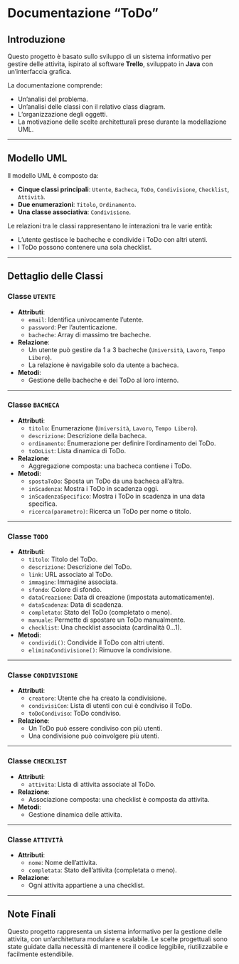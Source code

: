 # Documentazione “ToDo”

## Introduzione
Questo progetto è basato sullo sviluppo di un sistema informativo per gestire delle attivita, ispirato al software **Trello**, sviluppato in **Java** con un’interfaccia grafica.

La documentazione comprende:
- Un’analisi del problema.
- Un’analisi delle classi con il relativo class diagram.
- L’organizzazione degli oggetti.
- La motivazione delle scelte architetturali prese durante la modellazione UML.

---

## Modello UML
Il modello UML è composto da:
- **Cinque classi principali**: `Utente`, `Bacheca`, `ToDo`, `Condivisione`, `Checklist`, `Attività`.
- **Due enumerazioni**: `Titolo`, `Ordinamento`.
- **Una classe associativa**: `Condivisione`.

Le relazioni tra le classi rappresentano le interazioni tra le varie entità:
- L’utente gestisce le bacheche e condivide i ToDo con altri utenti.
- I ToDo possono contenere una sola checklist.

---

## Dettaglio delle Classi

### Classe `UTENTE`
- **Attributi**:
  - `email`: Identifica univocamente l’utente.
  - `password`: Per l’autenticazione.
  - `bacheche`: Array di massimo tre bacheche.
- **Relazione**:
  - Un utente può gestire da 1 a 3 bacheche (`Università`, `Lavoro`, `Tempo Libero`).
  - La relazione è navigabile solo da utente a bacheca.
- **Metodi**:
  - Gestione delle bacheche e dei ToDo al loro interno.

---

### Classe `BACHECA`
- **Attributi**:
  - `titolo`: Enumerazione (`Università`, `Lavoro`, `Tempo Libero`).
  - `descrizione`: Descrizione della bacheca.
  - `ordinamento`: Enumerazione per definire l’ordinamento dei ToDo.
  - `toDoList`: Lista dinamica di ToDo.
- **Relazione**:
  - Aggregazione composta: una bacheca contiene i ToDo.
- **Metodi**:
  - `spostaToDo`: Sposta un ToDo da una bacheca all’altra.
  - `inScadenza`: Mostra i ToDo in scadenza oggi.
  - `inScadenzaSpecifico`: Mostra i ToDo in scadenza in una data specifica.
  - `ricerca(parametro)`: Ricerca un ToDo per nome o titolo.

---

### Classe `TODO`
- **Attributi**:
  - `titolo`: Titolo del ToDo.
  - `descrizione`: Descrizione del ToDo.
  - `link`: URL associato al ToDo.
  - `immagine`: Immagine associata.
  - `sfondo`: Colore di sfondo.
  - `dataCreazione`: Data di creazione (impostata automaticamente).
  - `dataScadenza`: Data di scadenza.
  - `completato`: Stato del ToDo (completato o meno).
  - `manuale`: Permette di spostare un ToDo manualmente.
  - `checklist`: Una checklist associata (cardinalità 0…1).
- **Metodi**:
  - `condividi()`: Condivide il ToDo con altri utenti.
  - `eliminaCondivisione()`: Rimuove la condivisione.

---

### Classe `CONDIVISIONE`
- **Attributi**:
  - `creatore`: Utente che ha creato la condivisione.
  - `condivisiCon`: Lista di utenti con cui è condiviso il ToDo.
  - `toDoCondiviso`: ToDo condiviso.
- **Relazione**:
  - Un ToDo può essere condiviso con più utenti.
  - Una condivisione può coinvolgere più utenti.

---

### Classe `CHECKLIST`
- **Attributi**:
  - `attivita`: Lista di attivita associate al ToDo.
- **Relazione**:
  - Associazione composta: una checklist è composta da attivita.
- **Metodi**:
  - Gestione dinamica delle attivita.

---

### Classe `ATTIVITÀ`
- **Attributi**:
  - `nome`: Nome dell’attivita.
  - `completata`: Stato dell’attivita (completata o meno).
- **Relazione**:
  - Ogni attivita appartiene a una checklist.

---

## Note Finali
Questo progetto rappresenta un sistema informativo per la gestione delle attivita, con un’architettura modulare e scalabile. Le scelte progettuali sono state guidate dalla necessità di mantenere il codice leggibile, riutilizzabile e facilmente estendibile.